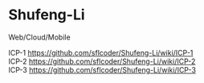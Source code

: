 # Shufeng-Li
Web/Cloud/Mobile

ICP-1 https://github.com/sflcoder/Shufeng-Li/wiki/ICP-1  
ICP-2 https://github.com/sflcoder/Shufeng-Li/wiki/ICP-2  
ICP-3 https://github.com/sflcoder/Shufeng-Li/wiki/ICP-3
